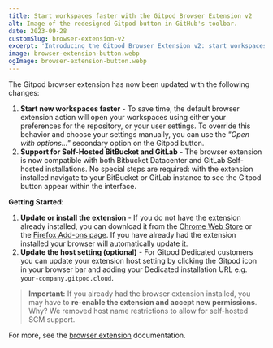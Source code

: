 ```yaml
---
title: Start workspaces faster with the Gitpod Browser Extension v2
alt: Image of the redesigned Gitpod button in GitHub's toolbar.
date: 2023-09-28
customSlug: browser-extension-v2
excerpt: 'Introducing the Gitpod Browser Extension v2: start workspaces faster by remembering settings and expanded compatibility with BitBucket Datacenter and Self-Hosted GitLab. Now available for both Chrome and Firefox.'
image: browser-extension-button.webp
ogImage: browser-extension-button.webp
---
```


The Gitpod browser extension has now been updated with the following changes:

1. **Start new workspaces faster** - To save time, the default browser extension action will open your workspaces using either your preferences for the repository, or your user settings. To override this behavior and choose your settings manually, you can use the _"Open with options..."_ secondary option on the Gitpod button.
2. **Support for Self-Hosted BitBucket and GitLab** - The browser extension is now compatible with both Bitbucket Datacenter and GitLab Self-hosted installations. No special steps are required: with the extension installed navigate to your BitBucket or GitLab instance to see the Gitpod button appear within the interface.

**Getting Started**:

1. **Update or install the extension** - If you do not have the extension already installed, you can download it from the [Chrome Web Store](https://chrome.google.com/webstore/detail/gitpod-always-ready-to-co/dodmmooeoklaejobgleioelladacbeki) or the [Firefox Add-ons page](https://addons.mozilla.org/en-US/firefox/addon/gitpod/). If you have already had the extension installed your browser will automatically update it.
2. **Update the host setting (optional)** - For Gitpod Dedicated customers you can update your extension host setting by clicking the Gitpod icon in your browser bar and adding your Dedicated installation URL e.g. `your-company.gitpod.cloud`.

> **Important:** If you already had the browser extension installed, you may have to **re-enable the extension and accept new permissions**. Why? We removed host name restrictions to allow for self-hosted SCM support.

For more, see the [browser extension](/docs/configure/user-settings/browser-extension) documentation.
